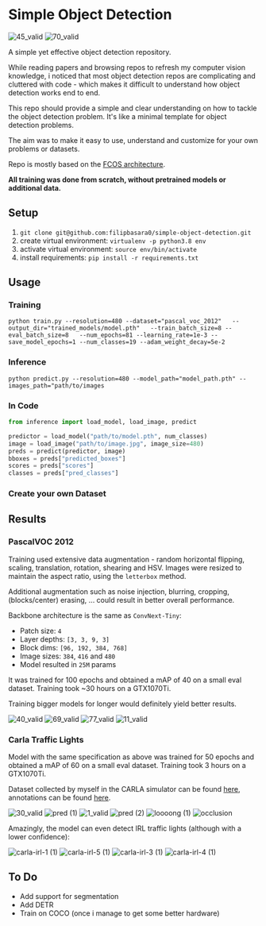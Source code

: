# Simple Object Detection
![45_valid](https://user-images.githubusercontent.com/29043871/201867189-99262208-45e8-492a-b77e-306c5b03b12e.jpg)
![70_valid](https://user-images.githubusercontent.com/29043871/201868422-a7137139-41cf-444d-aa5a-98364f0e14c1.jpg)

A simple yet effective object detection repository.

While reading papers and browsing repos to refresh my computer vision knowledge, i noticed that most object detection repos are complicating and cluttered with code - which makes it difficult to understand how object detection works end to end.

This repo should provide a simple and clear understanding on how to tackle the object detection problem. It's like a minimal template for object detection problems.

The aim was to make it easy to use, understand and customize for your own problems or datasets.

Repo is mostly based on the [FCOS architecture](https://arxiv.org/abs/1904.01355).

**All training was done from scratch, without pretrained models or additional data.**

## Setup
1. `git clone git@github.com:filipbasara0/simple-object-detection.git`
2. create virtual environment: `virtualenv -p python3.8 env`
3. activate virtual environment: `source env/bin/activate`
4. install requirements: `pip install -r requirements.txt`

## Usage
### Training
```
python train.py --resolution=480 --dataset="pascal_voc_2012"   --output_dir="trained_models/model.pth"   --train_batch_size=8 --eval_batch_size=8   --num_epochs=81 --learning_rate=1e-3 --save_model_epochs=1 --num_classes=19 --adam_weight_decay=5e-2
```

### Inference
```
python predict.py --resolution=480 --model_path="model_path.pth" --images_path="path/to/images
```

### In Code
``` python
from inference import load_model, load_image, predict

predictor = load_model("path/to/model.pth", num_classes)
image = load_image("path/to/image.jpg", image_size=480)
preds = predict(predictor, image)
bboxes = preds["predicted_boxes"]
scores = preds["scores"]
classes = preds["pred_classes"]
```

### Create your own Dataset


## Results
### PascalVOC 2012

Training used extensive data augmentation - random horizontal flipping, scaling, translation, rotation, shearing and HSV. Images were resized to maintain the aspect ratio, using the `letterbox` method.

Additional augmentation such as noise injection, blurring, cropping, (blocks/center) erasing, ... could result in better overall performance.

Backbone architecture is the same as `ConvNext-Tiny`:
- Patch size: `4`
- Layer depths: `[3, 3, 9, 3]`
- Block dims: `[96, 192, 384, 768]`
- Image sizes: `384`, `416` and `480`
- Model resulted in `25M` params

It was trained for 100 epochs and obtained a mAP of 40 on a small eval dataset.
Training took ~30 hours on a GTX1070Ti.

Training bigger models for longer would definitely yield better results.

![40_valid](https://user-images.githubusercontent.com/29043871/201866833-3210adbf-8c4d-4801-9d74-e3b9399cdf07.jpg)
![69_valid](https://user-images.githubusercontent.com/29043871/201866945-181e1611-9e89-4f38-af3a-961490c3cdd7.jpg)
![77_valid](https://user-images.githubusercontent.com/29043871/201868890-2183e6a4-7d68-4f5c-a7c4-996e3c4b6301.jpg)
![11_valid](https://user-images.githubusercontent.com/29043871/201869177-37929c3d-a4b8-414e-9f64-51a6f53569dc.jpg)


### Carla Traffic Lights

Model with the same specification as above was trained for 50 epochs and obtained a mAP of 60 on a small eval dataset.
Training took 3 hours on a GTX1070Ti.

Dataset collected by myself in the CARLA simulator can be found [here](https://drive.google.com/drive/folders/1TXkPLWlNgauPhQnKEoPDZsx7Px1MD9n_?usp=sharing), annotations can be found [here](https://github.com/affinis-lab/traffic-light-detection-module/blob/master/dataset/carla_all.csv).

![30_valid](https://user-images.githubusercontent.com/29043871/201873987-5f599152-e55f-4b61-afa3-0a9954813f6a.jpg)
![pred (1)](https://user-images.githubusercontent.com/29043871/201874722-34fe2f55-80d7-43ee-8249-53ac5b891645.jpg)
![1_valid](https://user-images.githubusercontent.com/29043871/201874420-cf1bf086-8cf4-4d0e-9bca-17fc68051ee2.jpg)
![pred (2)](https://user-images.githubusercontent.com/29043871/201875505-7498bb33-e77f-410a-97ef-00d5a2cde769.jpg)
![loooong (1)](https://user-images.githubusercontent.com/29043871/201876451-c862f5bf-6302-4937-8ca0-08b83eea0c84.jpg)
![occlusion](https://user-images.githubusercontent.com/29043871/201880563-654409d5-4d5c-4c32-a7ba-ea4f62c4eef9.jpg)


Amazingly, the model can even detect IRL traffic lights (although with a lower confidence):

![carla-irl-1 (1)](https://user-images.githubusercontent.com/29043871/201879893-18291a92-fcfe-418e-a3c1-0cfd54960e7e.jpg)
![carla-irl-5 (1)](https://user-images.githubusercontent.com/29043871/201879903-f32ee233-d4e2-40b7-a0b4-52492e617a82.jpg)
![carla-irl-3 (1)](https://user-images.githubusercontent.com/29043871/201879898-8eafd86d-e2bc-4ac2-8aeb-5a3242a8bd3e.jpg)
![carla-irl-4 (1)](https://user-images.githubusercontent.com/29043871/201879902-3dc9284f-0f4e-4757-a3bf-f5b4cb6f999b.jpg)


## To Do
* Add support for segmentation
* Add DETR
* Train on COCO (once i manage to get some better hardware)
